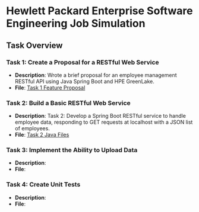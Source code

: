 # Hewlett Packard Enterprise Software Engineering Job Simulation

## Task Overview

### Task 1: Create a Proposal for a RESTful Web Service
- **Description**: Wrote a brief proposal for an employee management RESTful API using Java Spring Boot and HPE GreenLake.
- **File**: [Task 1 Feature Proposal](Task%201/Feature%20Proposal.md)

### Task 2: Build a Basic RESTful Web Service
- **Description**: Task 2: Develop a Spring Boot RESTful service to handle employee data, responding to GET requests at localhost with a JSON list of employees.
- **File**: [Task 2 Java Files](Task%202/src/main/java/com/example/task/)

### Task 3: Implement the Ability to Upload Data
- **Description**:
- **File**:

### Task 4: Create Unit Tests
- **Description**:
- **File**: